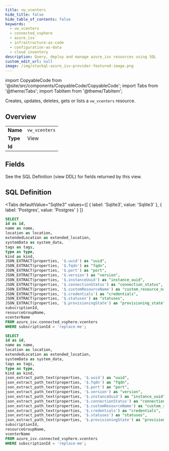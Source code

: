 ```yaml
--- 
title: vw_vcenters
hide_title: false
hide_table_of_contents: false
keywords:
  - vw_vcenters
  - connected_vsphere
  - azure_isv
  - infrastructure-as-code
  - configuration-as-data
  - cloud inventory
description: Query, deploy and manage azure_isv resources using SQL
custom_edit_url: null
image: /img/stackql-azure_isv-provider-featured-image.png
---
```


import CopyableCode from '@site/src/components/CopyableCode/CopyableCode';
import Tabs from '@theme/Tabs';
import TabItem from '@theme/TabItem';

Creates, updates, deletes, gets or lists a <code>vw_vcenters</code> resource.

## Overview
<table><tbody>
<tr><td><b>Name</b></td><td><code>vw_vcenters</code></td></tr>
<tr><td><b>Type</b></td><td>View</td></tr>
<tr><td><b>Id</b></td><td><CopyableCode code="azure_isv.connected_vsphere.vw_vcenters" /></td></tr>
</tbody></table>

## Fields

See the SQL Definition (view DDL) for fields returned by this view.

## SQL Definition

<Tabs
defaultValue="Sqlite3"
values={[
{ label: 'Sqlite3', value: 'Sqlite3' },
{ label: 'Postgres', value: 'Postgres' }
]}
>
<TabItem value="Sqlite3">

```sql
SELECT
id as id,
name as name,
location as location,
extendedLocation as extended_location,
systemData as system_data,
tags as tags,
type as type,
kind as kind,
JSON_EXTRACT(properties, '$.uuid') as "uuid",
JSON_EXTRACT(properties, '$.fqdn') as "fqdn",
JSON_EXTRACT(properties, '$.port') as "port",
JSON_EXTRACT(properties, '$.version') as "version",
JSON_EXTRACT(properties, '$.instanceUuid') as "instance_uuid",
JSON_EXTRACT(properties, '$.connectionStatus') as "connection_status",
JSON_EXTRACT(properties, '$.customResourceName') as "custom_resource_name",
JSON_EXTRACT(properties, '$.credentials') as "credentials",
JSON_EXTRACT(properties, '$.statuses') as "statuses",
JSON_EXTRACT(properties, '$.provisioningState') as "provisioning_state",
subscriptionId,
resourceGroupName,
vcenterName
FROM azure_isv.connected_vsphere.vcenters
WHERE subscriptionId = 'replace-me';
```

</TabItem>
<TabItem value="Postgres">

```sql
SELECT
id as id,
name as name,
location as location,
extendedLocation as extended_location,
systemData as system_data,
tags as tags,
type as type,
kind as kind,
json_extract_path_text(properties, '$.uuid') as "uuid",
json_extract_path_text(properties, '$.fqdn') as "fqdn",
json_extract_path_text(properties, '$.port') as "port",
json_extract_path_text(properties, '$.version') as "version",
json_extract_path_text(properties, '$.instanceUuid') as "instance_uuid",
json_extract_path_text(properties, '$.connectionStatus') as "connection_status",
json_extract_path_text(properties, '$.customResourceName') as "custom_resource_name",
json_extract_path_text(properties, '$.credentials') as "credentials",
json_extract_path_text(properties, '$.statuses') as "statuses",
json_extract_path_text(properties, '$.provisioningState') as "provisioning_state",
subscriptionId,
resourceGroupName,
vcenterName
FROM azure_isv.connected_vsphere.vcenters
WHERE subscriptionId = 'replace-me';
```

</TabItem>
</Tabs>
